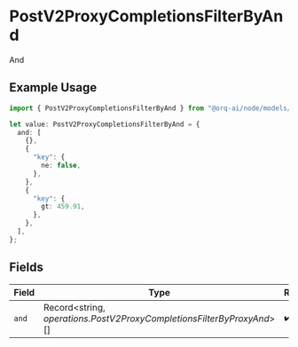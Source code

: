 # PostV2ProxyCompletionsFilterByAnd

And

## Example Usage

```typescript
import { PostV2ProxyCompletionsFilterByAnd } from "@orq-ai/node/models/operations";

let value: PostV2ProxyCompletionsFilterByAnd = {
  and: [
    {},
    {
      "key": {
        ne: false,
      },
    },
    {
      "key": {
        gt: 459.91,
      },
    },
  ],
};
```

## Fields

| Field                                                                 | Type                                                                  | Required                                                              | Description                                                           |
| --------------------------------------------------------------------- | --------------------------------------------------------------------- | --------------------------------------------------------------------- | --------------------------------------------------------------------- |
| `and`                                                                 | Record<string, *operations.PostV2ProxyCompletionsFilterByProxyAnd*>[] | :heavy_check_mark:                                                    | N/A                                                                   |
